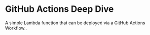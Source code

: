 # GitHub Actions Deep Dive

A simple Lambda function that can be deployed via a GitHub Actions Workflow.. 
